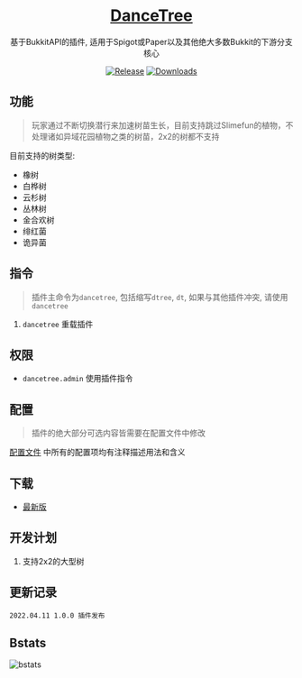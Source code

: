 <div align="center">
  
# [DanceTree](https://github.com/4o4E/DanceTree)

基于BukkitAPI的插件, 适用于Spigot或Paper以及其他绝大多数Bukkit的下游分支核心

[![Release](https://img.shields.io/github/v/release/4o4E/DanceTree?label=Release)](https://github.com/4o4E/DanceTree/releases/latest)
[![Downloads](https://img.shields.io/github/downloads/4o4E/DanceTree/total?label=Download)](https://github.com/4o4E/DanceTree/releases)

</div>

## 功能

> 玩家通过不断切换潜行来加速树苗生长，目前支持跳过Slimefun的植物，不处理诸如异域花园植物之类的树苗，2x2的树都不支持

目前支持的树类型:
- 橡树
- 白桦树
- 云杉树
- 丛林树
- 金合欢树
- 绯红菌
- 诡异菌

## 指令

> 插件主命令为`dancetree`, 包括缩写`dtree`, `dt`, 如果与其他插件冲突, 请使用`dancetree`

1. `dancetree` 重载插件

## 权限

- `dancetree.admin` 使用插件指令

## 配置

> 插件的绝大部分可选内容皆需要在配置文件中修改

[配置文件](src/main/resources/config.yml) 中所有的配置项均有注释描述用法和含义

## 下载

- [最新版](https://github.com/4o4E/DanceTree/releases/latest)

## 开发计划

1. 支持2x2的大型树

## 更新记录

```
2022.04.11 1.0.0 插件发布
```

## Bstats

![bstats](https://bstats.org/signatures/bukkit/DanceTree.svg)

